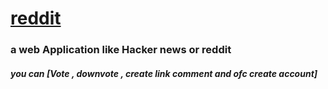 # [reddit](http://reddit-hassantc.herokuapp.com)
### a web Application like Hacker news or reddit
##### you can [Vote , downvote , create link comment and ofc create account]

